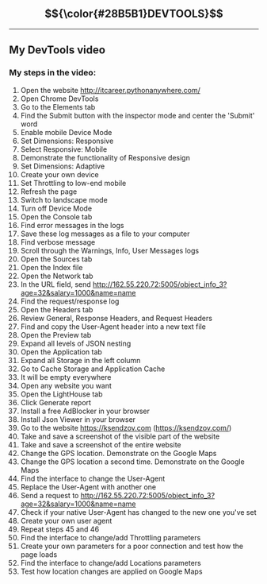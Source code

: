 ## $${\color{#28B5B1}DEVTOOLS}$$
___

## My DevTools video 

### My steps in the video:

1. Open the website http://itcareer.pythonanywhere.com/
2. Open Chrome DevTools
3. Go to the Elements tab
4. Find the Submit button with the inspector mode and center the 'Submit' word
5. Enable mobile Device Mode
6. Set Dimensions: Responsive
7. Select Responsive: Mobile
8. Demonstrate the functionality of Responsive design
9. Set Dimensions: Adaptive
10. Create your own device
11. Set Throttling to low-end mobile
12. Refresh the page
13. Switch to landscape mode
14. Turn off Device Mode
15. Open the Console tab
16. Find error messages in the logs
17. Save these log messages as a file to your computer
18. Find verbose message
19. Scroll through the Warnings, Info, User Messages logs
20. Open the Sources tab
21. Open the Index file
22. Open the Network tab
23. In the URL field, send http://162.55.220.72:5005/object_info_3?age=32&salary=1000&name=name
24. Find the request/response log
25. Open the Headers tab
26. Review General, Response Headers, and Request Headers
27. Find and copy the User-Agent header into a new text file
28. Open the Preview tab
29. Expand all levels of JSON nesting
30. Open the Application tab
31. Expand all Storage in the left column
32. Go to Cache Storage and Application Cache
33. It will be empty everywhere
34. Open any website you want
35. Open the LightHouse tab
36. Click Generate report
37. Install a free AdBlocker in your browser
38. Install Json Viewer in your browser
39. Go to the website https://ksendzov.com (https://ksendzov.com/)
40. Take and save a screenshot of the visible part of the website
41. Take and save a screenshot of the entire website
42. Change the GPS location. Demonstrate on the Google Maps
43. Change the GPS location a second time. Demonstrate on the Google Maps
44. Find the interface to change the User-Agent
45. Replace the User-Agent with another one
46. Send a request to http://162.55.220.72:5005/object_info_3?age=32&salary=1000&name=name
47. Check if your native User-Agent has changed to the new one you've set
48. Create your own user agent
49. Repeat steps 45 and 46
50. Find the interface to change/add Throttling parameters
51. Create your own parameters for a poor connection and test how the page loads
52. Find the interface to change/add Locations parameters
53. Test how location changes are applied on Google Maps